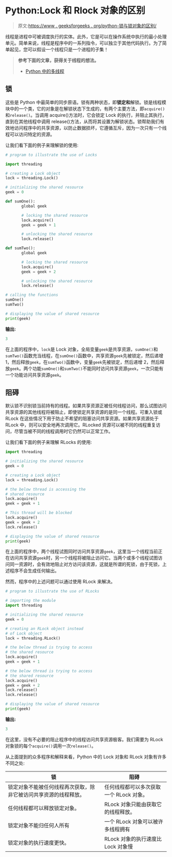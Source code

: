 # Python:Lock 和 Rlock 对象的区别

> 原文:[https://www . geeksforgeeks . org/python-锁与锁对象的区别/](https://www.geeksforgeeks.org/python-difference-between-lock-and-rlock-objects/)

线程是进程中可被调度执行的实体。此外，它是可以在操作系统中执行的最小处理单元。简单来说，线程是程序中的一系列指令，可以独立于其他代码执行。为了简单起见，您可以假设一个线程只是一个进程的子集！

> **参考下面的文章，获得关于线程的想法。**
> 
> *   [Python 中的多线程](http://geeksforgeeks.org/multithreading-python-set-1/)

## 锁

这些是 Python 中最简单的同步原语。锁有两种状态，即**锁定和**解锁。锁是线程模块中的一个类，它的对象是在解锁状态下生成的，有两个主要方法，即`acquire()`和`release()`。当调用 acquire()方法时，它会锁定 Lock 的执行，并阻止其执行，直到在其他线程中调用 release()方法，从而将其设置为解锁状态。锁帮助我们有效地访问程序中的共享资源，以防止数据损坏，它遵循互斥，因为一次只有一个线程可以访问特定的资源。

让我们看下面的例子来理解锁的使用:

```py
# program to illustrate the use of Locks

import threading

# creating a Lock object
lock = threading.Lock()

# initializing the shared resource
geek = 0

def sumOne():
       global geek

       # locking the shared resource
       lock.acquire()
       geek = geek + 1

       # unlocking the shared resource
       lock.release()

def sumTwo():
       global geek

       # locking the shared resource
       lock.acquire()
       geek = geek + 2

       # unlocking the shared resource 
       lock.release()

# calling the functions
sumOne()
sumTwo()

# displaying the value of shared resource
print(geek)
```

**输出:**

```py
3
```

在上面的程序中，`lock`是 Lock 对象，全局变量`geek`是共享资源，`sumOne()`和`sumTwo()`函数充当线程，在`sumOne()`函数中，共享资源`geek`先被锁定，然后递增 1，然后释放`geek`，在`sumTwo()`函数中，变量`geek`先被锁定，然后递增 2，然后释放`geek`。两个功能`sumOne()`和`sumTwo()`不能同时访问共享资源`geek`，一次只能有一个功能访问共享资源`geek`。

## 阻碍

默认锁不识别锁当前持有的线程。如果共享资源正被任何线程访问，那么试图访问共享资源的其他线程将被阻止，即使锁定共享资源的是同一个线程。可重入锁或 RLock 在这些情况下用于防止不希望的阻塞访问共享资源。如果共享资源处于 RLock 中，则可以安全地再次调用它。RLocked 资源可以被不同的线程重复访问，尽管当被不同的线程调用时它仍然可以正常工作。

让我们看下面的例子来理解 RLocks 的使用:

```py
import threading

# initializing the shared resource
geek = 0

# creating a Lock object 
lock = threading.Lock()

# the below thread is accessing the
# shared resource
lock.acquire()
geek = geek + 1

# This thread will be blocked
lock.acquire() 
geek = geek + 2
lock.release()

# displaying the value of shared resource
print(geek)
```

在上面的程序中，两个线程试图同时访问共享资源`geek`，这里当一个线程当前正在访问共享资源`geek`时，另一个线程将被阻止访问它。当两个或多个线程试图访问同一资源时，会有效地阻止对方访问该资源，这就是所谓的死锁，由于死锁，上述程序不会生成任何输出。

然而，程序中的上述问题可以通过使用 RLock 来解决。

```py
# program to illustrate the use of RLocks

# importing the module
import threading

# initializing the shared resource
geek = 0

# creating an RLock object instead 
# of Lock object 
lock = threading.RLock()

# the below thread is trying to access 
# the shared resource
lock.acquire()
geek = geek + 1

# the below thread is trying to access 
# the shared resource 
lock.acquire() 
geek = geek + 2
lock.release()
lock.release()

# displaying the value of shared resource
print(geek)
```

**输出:**

```py
3
```

在这里，没有不必要的阻止程序中的线程访问共享资源极客。我们需要为 RLock 对象锁的每个`acquire()`调用一次`release()`。

从上面提到的众多程序和解释来看，Python 中的 Lock 对象和 RLock 对象有许多不同之处:

| 锁 | 阻碍 |
| --- | --- |
| 锁定对象不能被任何线程再次获取，除非它被访问共享资源的线程释放。 | 任何线程都可以多次获取一个 RLock 对象。 |
| 任何线程都可以释放锁定对象。 | RLock 对象只能由获取它的线程释放。 |
| 锁定对象不能归任何人所有 | 一个 RLock 对象可以被许多线程拥有 |
| 锁定对象的执行速度更快。 | RLock 对象的执行速度比 Lock 对象慢 |